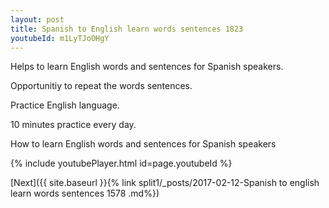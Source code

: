 ```yaml
---
layout: post
title: Spanish to English learn words sentences 1823 
youtubeId: m1LyTJoOHgY
---
```

 
 
Helps to learn English words and sentences for Spanish speakers.

Opportunitiy to repeat the words sentences. 

Practice English language. 
 
10 minutes practice every day. 
 
How to learn English words and sentences for Spanish speakers 
 
{% include youtubePlayer.html id=page.youtubeId %}
 
 
[Next]({{ site.baseurl }}{% link  split1/_posts/2017-02-12-Spanish to english learn words sentences 1578 .md%})
 
